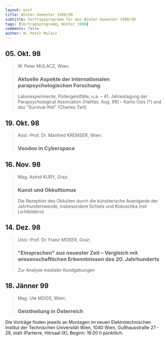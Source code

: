 ```yaml
---
layout: post
title: Winter-Semester 1998/99
subtitle: Vortragsprogramm für das Winter-Semester 1998/99
tags: [Vortragsprogramm, Winter 1998]
comments: false
author: W. Peter Mulacz
---
```


## 05. Okt. 98
> W. Peter MULACZ, Wien:
> ### Aktuelle Aspekte der internationalen parapsychologischen Forschung
> Laborexperimente, Poltergeistfälle, u.a. – 41. Jahrestagung der Parapsychological Association [Halifax, Aug. 98] – Karlis Osis (†) und das "Survival-Net" (Charles Tart)



## 19. Okt. 98
> Asst.-Prof. Dr. Manfred KREMSER, Wien:
> ### Voodoo in Cyberspace



## 16. Nov. 98
> Mag. Astrid KURY, Graz:
> ### Kunst und Okkultismus
> Die Rezeption des Okkulten durch die künstlerische Avantgarde der Jahrhundertwende, insbesondere Schiele und Kokoschka
> (mit Lichtbildern)



## 14. Dez. 98
> Univ.-Prof. Dr. Franz MOSER, Graz:
> ### "Einsprachen" aus neuester Zeit – Vergleich mit wissenschaftlichen Erkenntnissen des 20. Jahrhunderts
> Zur Analyse medialer Kundgebungen



## 18. Jänner 99
> Mag. Ute MOOS, Wien:
> ### Geistheilung in Österreich



Die Vorträge finden jeweils an Montagen im neuen Elektrotechnischen Institut der Technischen Universität Wien, 1040 Wien,  Gußhausstraße 27 - 29, statt (Parterre, Hörsaal IX); Beginn: 19.00 h pünktlich.

